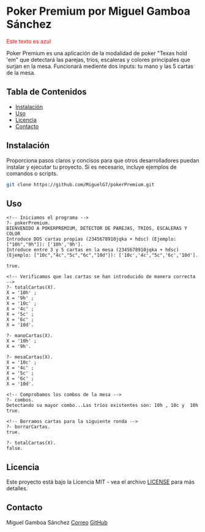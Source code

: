 # Poker Premium por Miguel Gamboa Sánchez

<span style="color: red;">Este texto es azul</span>

Poker Premium es una aplicación de la modalidad de poker "Texas hold 'em" que detectará las parejas, tríos, escaleras y colores principales que surjan en la mesa. Funcionará mediente dos inputs: tu mano y las 5 cartas de la mesa.

## Tabla de Contenidos

- [Instalación](#instalación)
- [Uso](#uso)
- [Licencia](#licencia)
- [Contacto](#contacto)

## Instalación

Proporciona pasos claros y concisos para que otros desarrolladores puedan instalar y ejecutar tu proyecto. Si es necesario, incluye ejemplos de comandos o scripts.

```bash
git clone https://github.com/MiguelG7/pokerPremium.git
```

## Uso

```
<!-- Iniciamos el programa -->
?- pokerPremium.
BIENVENIDO A POKERPREMIUM, DETECTOR DE PAREJAS, TRIOS, ESCALERAS Y COLOR
Introduce DOS cartas propias (2345678910jqka + hdsc) (Ejemplo: ["10h","9h"]): ['10h','9h'].
Introduce entre 3 y 5 cartas en la mesa (2345678910jqka + hdsc) (Ejemplo: ["10c","4c","5c","6c","10d"]): ['10c','4c',"5c",'6c','10d'].

true.

<!-- Verificamos que las cartas se han introducido de manera correcta -->
?- totalCartas(X).
X = '10h' ;
X = '9h' ;
X = '10c' ;
X = '4c' ;
X = '5c' ;
X = '6c' ;
X = '10d'.

?- manoCartas(X).
X = '10h' ;
X = '9h'.

?- mesaCartas(X).
X = '10c' ;
X = '4c' ;
X = '5c' ;
X = '6c' ;
X = '10d'.

<!-- Comprobamos los combos de la mesa -->
?- combos.
Detectando su mayor combo...Las tríos existentes son: 10h , 10c y  10h
true.

<!-- Borramos cartas para la siguiente ronda -->
?- borrarCartas.
true.

?- totalCartas(X).
false.
```

## Licencia
Este proyecto está bajo la Licencia MIT - vea el archivo [LICENSE](LICENSE) para más detalles.

## Contacto
Miguel Gamboa Sánchez
[Correo](mailto:miguel.gamboasanchez@usp.ceu.es)
[GitHub](https://github.com/MiguelG7)
